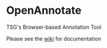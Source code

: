 OpenAnnotate
============

TSG's Browser-based Annotation Tool

Please see the <a href='https://github.com/tsgrp/OpenAnnotate/wiki'>wiki</a> for documentation
